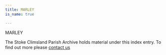 ```yaml
---
title: MARLEY
is_name: true

---
```


MARLEY


The Stoke Climsland Parish Archive holds material under this index entry. To find out more please [contact us](/contact/)
